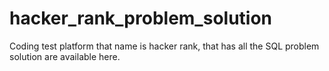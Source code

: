# hacker_rank_problem_solution
Coding test platform that name is hacker rank, that has all the SQL problem solution are available here.

